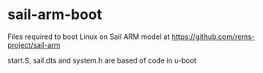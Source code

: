 # sail-arm-boot

Files required to boot Linux on Sail ARM model at https://github.com/rems-project/sail-arm

start.S, sail.dts and system.h are based of code in u-boot
